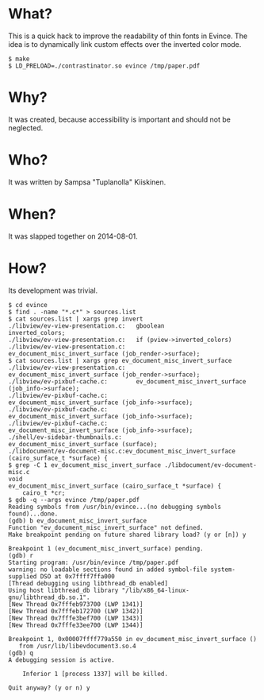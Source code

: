 # What?

This is a quick hack to improve the readability of thin fonts in Evince.
The idea is to dynamically link custom effects over the inverted color mode.

	$ make
	$ LD_PRELOAD=./contrastinator.so evince /tmp/paper.pdf

# Why?

It was created, because accessibility is important and should not be neglected.

# Who?

It was written by Sampsa "Tuplanolla" Kiiskinen.

# When?

It was slapped together on 2014-08-01.

# How?

Its development was trivial.

	$ cd evince
	$ find . -name "*.c*" > sources.list
	$ cat sources.list | xargs grep invert
	./libview/ev-view-presentation.c:	gboolean               inverted_colors;
	./libview/ev-view-presentation.c:	if (pview->inverted_colors)
	./libview/ev-view-presentation.c:		ev_document_misc_invert_surface (job_render->surface);
	$ cat sources.list | xargs grep ev_document_misc_invert_surface
	./libview/ev-view-presentation.c:		ev_document_misc_invert_surface (job_render->surface);
	./libview/ev-pixbuf-cache.c:		ev_document_misc_invert_surface (job_info->surface);
	./libview/ev-pixbuf-cache.c:			ev_document_misc_invert_surface (job_info->surface);
	./libview/ev-pixbuf-cache.c:			ev_document_misc_invert_surface (job_info->surface);
	./libview/ev-pixbuf-cache.c:			ev_document_misc_invert_surface (job_info->surface);
	./shell/ev-sidebar-thumbnails.c:		ev_document_misc_invert_surface (surface);
	./libdocument/ev-document-misc.c:ev_document_misc_invert_surface (cairo_surface_t *surface) {
	$ grep -C 1 ev_document_misc_invert_surface ./libdocument/ev-document-misc.c
	void
	ev_document_misc_invert_surface (cairo_surface_t *surface) {
		cairo_t *cr;
	$ gdb -q --args evince /tmp/paper.pdf
	Reading symbols from /usr/bin/evince...(no debugging symbols found)...done.
	(gdb) b ev_document_misc_invert_surface
	Function "ev_document_misc_invert_surface" not defined.
	Make breakpoint pending on future shared library load? (y or [n]) y

	Breakpoint 1 (ev_document_misc_invert_surface) pending.
	(gdb) r
	Starting program: /usr/bin/evince /tmp/paper.pdf
	warning: no loadable sections found in added symbol-file system-supplied DSO at 0x7ffff7ffa000
	[Thread debugging using libthread_db enabled]
	Using host libthread_db library "/lib/x86_64-linux-gnu/libthread_db.so.1".
	[New Thread 0x7fffeb973700 (LWP 1341)]
	[New Thread 0x7fffeb172700 (LWP 1342)]
	[New Thread 0x7fffe3bef700 (LWP 1343)]
	[New Thread 0x7fffe33ee700 (LWP 1344)]

	Breakpoint 1, 0x00007ffff779a550 in ev_document_misc_invert_surface ()
	   from /usr/lib/libevdocument3.so.4
	(gdb) q
	A debugging session is active.

		Inferior 1 [process 1337] will be killed.

	Quit anyway? (y or n) y
